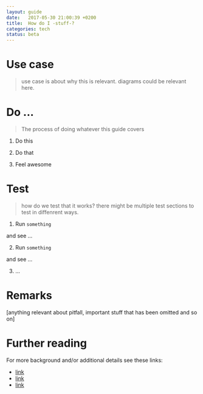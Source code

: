 ```yaml
---
layout: guide
date:   2017-05-30 21:00:39 +0200
title:  How do I -stuff-?
categories: tech
status: beta
---
```


# Use case

> use case is about why this is relevant.
> diagrams could be relevant here.


# Do ...

> The process of doing whatever this guide covers

1. Do this

2. Do that

3. Feel awesome



# Test

> how do we test that it works?
> there might be multiple test sections to test in diffenrent ways.

1. Run `something`

  and see ...

2. Run `something`

  and see ...

3. ...


# Remarks
[anything relevant about pitfall, important stuff that has been omitted and so on]

# Further reading

For more background and/or additional details see these links:

* [link](http://urltolink)
* [link](http://urltolink)
* [link](http://urltolink)
